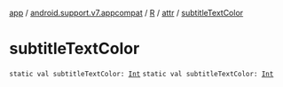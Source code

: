 [app](../../../index.md) / [android.support.v7.appcompat](../../index.md) / [R](../index.md) / [attr](index.md) / [subtitleTextColor](./subtitle-text-color.md)

# subtitleTextColor

`static val subtitleTextColor: `[`Int`](https://kotlinlang.org/api/latest/jvm/stdlib/kotlin/-int/index.html)
`static val subtitleTextColor: `[`Int`](https://kotlinlang.org/api/latest/jvm/stdlib/kotlin/-int/index.html)